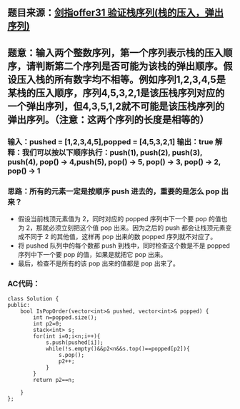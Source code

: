 ## 题目来源：[剑指offer31 验证栈序列(栈的压入，弹出序列)](https://www.nowcoder.com/practice/d77d11405cc7470d82554cb392585106?tpId=13&tqId=11174&tPage=2&rp=1&ru=%2Fta%2Fcoding-interviews&qru=%2Fta%2Fcoding-interviews%2Fquestion-ranking)

## 题意：输入两个整数序列，第一个序列表示栈的压入顺序，请判断第二个序列是否可能为该栈的弹出顺序。假设压入栈的所有数字均不相等。例如序列1,2,3,4,5是某栈的压入顺序，序列4,5,3,2,1是该压栈序列对应的一个弹出序列，但4,3,5,1,2就不可能是该压栈序列的弹出序列。（注意：这两个序列的长度是相等的）

### 输入：pushed = [1,2,3,4,5],popped = [4,5,3,2,1] 输出：true 解释：我们可以按以下顺序执行：push(1), push(2), push(3), push(4), pop() -> 4,push(5), pop() -> 5, pop() -> 3, pop() -> 2, pop() -> 1

### 思路：所有的元素一定是按顺序 push 进去的，重要的是怎么 pop 出来？
  - 假设当前栈顶元素值为 2，同时对应的 popped 序列中下一个要 pop 的值也为 2，那就必须立刻把这个值 pop 出来。因为之后的 push 都会让栈顶元素变成不同于 2 的其他值，这样再 pop 出来的数 popped 序列就不对应了。
  - 将 pushed 队列中的每个数都 push 到栈中，同时检查这个数是不是 popped 序列中下一个要 pop 的值，如果是就把它 pop 出来。
  - 最后，检查不是所有的该 pop 出来的值都是 pop 出来了。

### AC代码：
```
class Solution {
public:
    bool IsPopOrder(vector<int>& pushed, vector<int>& popped) {
        int n=popped.size();
        int p2=0;
        stack<int> s;
        for(int i=0;i<n;i++){
            s.push(pushed[i]);
            while(!s.empty()&&p2<n&&s.top()==popped[p2]){
                s.pop();
                p2++;
            }
        }
        return p2==n;
        
    }
};
```

